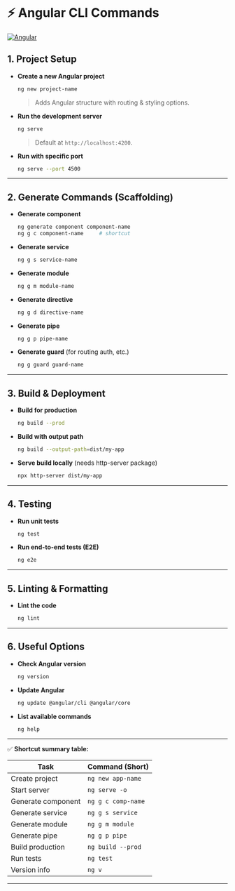 # ⚡ Angular CLI Commands
[![Angular](https://img.shields.io/badge/Angular-DD0031?style=for-the-badge&logo=angular&logoColor=white)](#)

## 1. Project Setup

* **Create a new Angular project**

  ```bash
  ng new project-name
  ```

  > Adds Angular structure with routing & styling options.

* **Run the development server**

  ```bash
  ng serve
  ```

  > Default at `http://localhost:4200`.

* **Run with specific port**

  ```bash
  ng serve --port 4500
  ```

---

## 2. Generate Commands (Scaffolding)

* **Generate component**

  ```bash
  ng generate component component-name
  ng g c component-name     # shortcut
  ```

* **Generate service**

  ```bash
  ng g s service-name
  ```

* **Generate module**

  ```bash
  ng g m module-name
  ```

* **Generate directive**

  ```bash
  ng g d directive-name
  ```

* **Generate pipe**

  ```bash
  ng g p pipe-name
  ```

* **Generate guard** (for routing auth, etc.)

  ```bash
  ng g guard guard-name
  ```

---

## 3. Build & Deployment

* **Build for production**

  ```bash
  ng build --prod
  ```

* **Build with output path**

  ```bash
  ng build --output-path=dist/my-app
  ```

* **Serve build locally** (needs http-server package)

  ```bash
  npx http-server dist/my-app
  ```

---

## 4. Testing

* **Run unit tests**

  ```bash
  ng test
  ```

* **Run end-to-end tests (E2E)**

  ```bash
  ng e2e
  ```

---

## 5. Linting & Formatting

* **Lint the code**

  ```bash
  ng lint
  ```

---

## 6. Useful Options

* **Check Angular version**

  ```bash
  ng version
  ```

* **Update Angular**

  ```bash
  ng update @angular/cli @angular/core
  ```

* **List available commands**

  ```bash
  ng help
  ```

---

✅ **Shortcut summary table:**

| Task               | Command (Short)    |
| ------------------ | ------------------ |
| Create project     | `ng new app-name`  |
| Start server       | `ng serve -o`      |
| Generate component | `ng g c comp-name` |
| Generate service   | `ng g s service`   |
| Generate module    | `ng g m module`    |
| Generate pipe      | `ng g p pipe`      |
| Build production   | `ng build --prod`  |
| Run tests          | `ng test`          |
| Version info       | `ng v`             |

---


